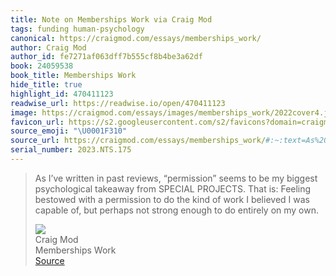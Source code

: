 ```yaml
---
title: Note on Memberships Work via Craig Mod
tags: funding human-psychology
canonical: https://craigmod.com/essays/memberships_work/
author: Craig Mod
author_id: fe7271af063dff7b555cf8b4be3a62df
book: 24059538
book_title: Memberships Work
hide_title: true
highlight_id: 470411123
readwise_url: https://readwise.io/open/470411123
image: https://craigmod.com/essays/images/memberships_work/2022cover4.jpg
favicon_url: https://s2.googleusercontent.com/s2/favicons?domain=craigmod.com
source_emoji: "\U0001F310"
source_url: https://craigmod.com/essays/memberships_work/#:~:text=As%20I%E2%80%99ve%20written,on%20my%20own.
serial_number: 2023.NTS.175
---
```

> As I’ve written in past reviews, “permission” seems to be my biggest psychological takeaway from SPECIAL PROJECTS. That is: Feeling bestowed with a permission to do the kind of work I believed I was capable of, but perhaps not strong enough to do entirely on my own.
> <div class="quoteback-footer"><div class="quoteback-avatar"><img class="mini-favicon" src="https://s2.googleusercontent.com/s2/favicons?domain=craigmod.com"></div><div class="quoteback-metadata"><div class="metadata-inner"><span style="display:none">FROM:</span><div aria-label="Craig Mod" class="quoteback-author"> Craig Mod</div><div aria-label="Memberships Work" class="quoteback-title"> Memberships Work</div></div></div><div class="quoteback-backlink"><a target="_blank" aria-label="go to the full text of this quotation" rel="noopener" href="https://craigmod.com/essays/memberships_work/#:~:text=As%20I%E2%80%99ve%20written,on%20my%20own." class="quoteback-arrow"> Source</a></div></div>